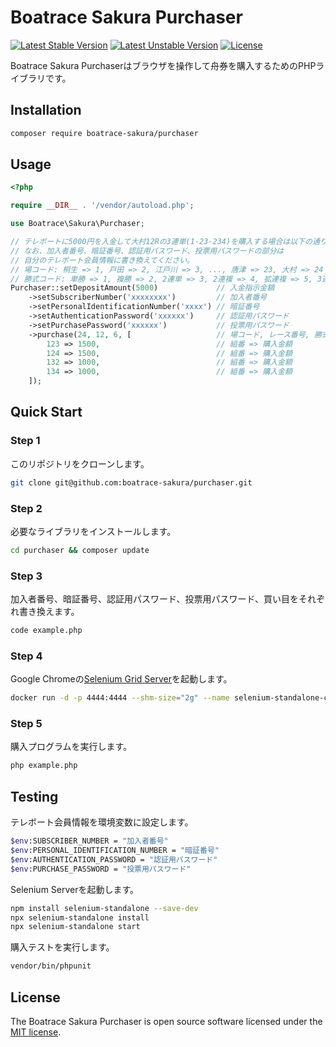 # Boatrace Sakura Purchaser

[![Latest Stable Version](https://poser.pugx.org/boatrace-sakura/purchaser/v/stable)](https://packagist.org/packages/boatrace-sakura/purchaser)
[![Latest Unstable Version](https://poser.pugx.org/boatrace-sakura/purchaser/v/unstable)](https://packagist.org/packages/boatrace-sakura/purchaser)
[![License](https://poser.pugx.org/boatrace-sakura/purchaser/license)](https://packagist.org/packages/boatrace-sakura/purchaser)

Boatrace Sakura Purchaserはブラウザを操作して舟券を購入するためのPHPライブラリです。

## Installation
```bash
composer require boatrace-sakura/purchaser
```

## Usage
```php
<?php

require __DIR__ . '/vendor/autoload.php';

use Boatrace\Sakura\Purchaser;

// テレボートに5000円を入金して大村12Rの3連単(1-23-234)を購入する場合は以下の通りです。
// なお、加入者番号、暗証番号、認証用パスワード、投票用パスワードの部分は
// 自分のテレボート会員情報に書き換えてください。
// 場コード: 桐生 => 1, 戸田 => 2, 江戸川 => 3, ..., 唐津 => 23, 大村 => 24
// 勝式コード: 単勝 => 1, 複勝 => 2, 2連単 => 3, 2連複 => 4, 拡連複 => 5, 3連単 => 6, 3連複 => 7
Purchaser::setDepositAmount(5000)             // 入金指示金額
    ->setSubscriberNumber('xxxxxxxx')         // 加入者番号
    ->setPersonalIdentificationNumber('xxxx') // 暗証番号
    ->setAuthenticationPassword('xxxxxx')     // 認証用パスワード
    ->setPurchasePassword('xxxxxx')           // 投票用パスワード
    ->purchase(24, 12, 6, [                   // 場コード, レース番号, 勝式コード
        123 => 1500,                          // 組番 => 購入金額
        124 => 1500,                          // 組番 => 購入金額
        132 => 1000,                          // 組番 => 購入金額
        134 => 1000,                          // 組番 => 購入金額
    ]);
```

## Quick Start

### Step 1
このリポジトリをクローンします。
```bash
git clone git@github.com:boatrace-sakura/purchaser.git
```

### Step 2
必要なライブラリをインストールします。
```bash
cd purchaser && composer update
```

### Step 3
加入者番号、暗証番号、認証用パスワード、投票用パスワード、買い目をそれぞれ書き換えます。
```bash
code example.php
```

### Step 4
Google Chromeの[Selenium Grid Server](https://github.com/SeleniumHQ/docker-selenium)を起動します。
```bash
docker run -d -p 4444:4444 --shm-size="2g" --name selenium-standalone-chrome selenium/standalone-chrome:4.2.2-20220622
```

### Step 5
購入プログラムを実行します。
```bash
php example.php
```

## Testing
テレボート会員情報を環境変数に設定します。
```bash
$env:SUBSCRIBER_NUMBER = "加入者番号"
$env:PERSONAL_IDENTIFICATION_NUMBER = "暗証番号"
$env:AUTHENTICATION_PASSWORD = "認証用パスワード"
$env:PURCHASE_PASSWORD = "投票用パスワード"
```

Selenium Serverを起動します。
```bash
npm install selenium-standalone --save-dev
npx selenium-standalone install
npx selenium-standalone start
```

購入テストを実行します。
```bash
vendor/bin/phpunit
```

## License
The Boatrace Sakura Purchaser is open source software licensed under the [MIT license](LICENSE).
